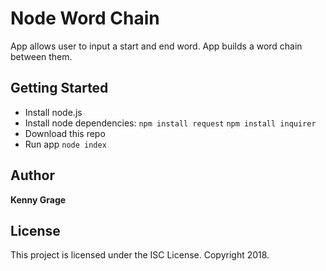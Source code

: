 # Node Word Chain

App allows user to input a start and end word. App builds a word chain between them.

## Getting Started

* Install node.js
* Install node dependencies: ```npm install request``` ```npm install inquirer```
* Download this repo
* Run app ```node index```

## Author

**Kenny Grage**

## License

This project is licensed under the ISC License. Copyright 2018.
